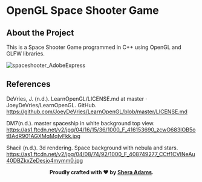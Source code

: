 # OpenGL Space Shooter Game

## About the Project
This is a Space Shooter Game programmed in C++ using OpenGL and GLFW libraries.

![spaceshooter_AdobeExpress](https://user-images.githubusercontent.com/110789514/216853127-afb3bd9a-f72f-44e1-8d86-89718bf26ca4.gif)

## References 

DeVries, J. (n.d.). LearnOpenGL/LICENSE.md at master · JoeyDeVries/LearnOpenGL. GitHub. https://github.com/JoeyDeVries/LearnOpenGL/blob/master/LICENSE.md

DM7(n.d.). master spaceship in white background top view. https://as1.ftcdn.net/v2/jpg/04/16/15/36/1000_F_416153690_zcwO683IOB5otBAdR901AGXMqMqIvFkk.jpg

Shacil (n.d.). 3d rendering. Space background with nebula and stars. https://as1.ftcdn.net/v2/jpg/04/08/74/92/1000_F_408749277_CCtf1CVINeAu40DBZkxZeDesjo4mymm0.jpg

<div style="text-align: center;">
  <p><strong>Proudly crafted with ❤️ by <a href="https://github.com/sheraadams" target="_blank">Shera Adams</a>.</strong></p>
</div>
